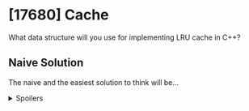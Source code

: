 # [17680] Cache

What data structure will you use for implementing LRU cache in C++?

## Naive Solution
The naive and the easiest solution to think will be...

<details>
<summary>Spoilers</summary>
Vector. Fortunately, it anyway solves all test cases in the problem.
</details>
